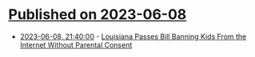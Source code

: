 # [Published on 2023-06-08](index.md)

* [2023-06-08, 21:40:00](https://yro.slashdot.org/story/23/06/08/217225/louisiana-passes-bill-banning-kids-from-the-internet-without-parental-consent?utm_source=rss1.0mainlinkanon&utm_medium=feed) - [Louisiana Passes Bill Banning Kids From the Internet Without Parental Consent](https://yro.slashdot.org/story/23/06/08/217225/louisiana-passes-bill-banning-kids-from-the-internet-without-parental-consent?utm_source=rss1.0mainlinkanon&utm_medium=feed)
